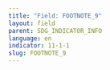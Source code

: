 ```yaml
---
title: "Field: FOOTNOTE_9"
layout: field
parent: SDG_INDICATOR_INFO
language: en
indicator: 11-1-1
slug: FOOTNOTE_9
---
```

[^9]: UN-Habitat (1998), Crowding and Health in Low Income Settlements of Guinea Bissau, SIEP Occasional Series No.1.